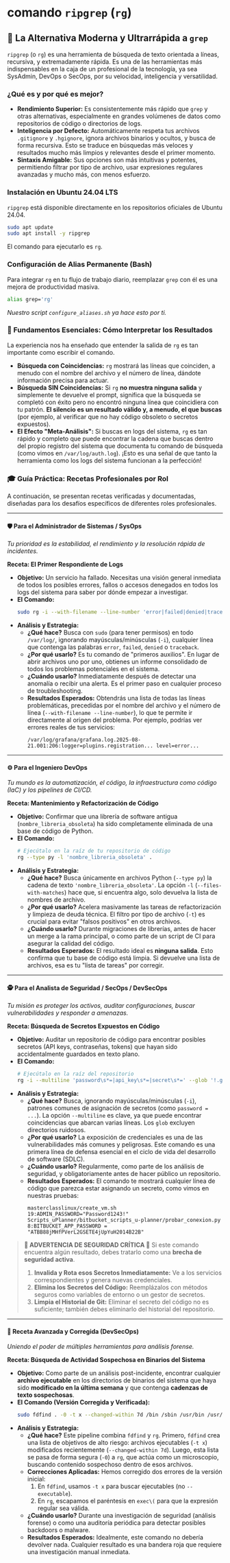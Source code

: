 # comando `ripgrep` (`rg`)

## 🚀 La Alternativa Moderna y Ultrarrápida a `grep`

`ripgrep` (o `rg`) es una herramienta de búsqueda de texto orientada a líneas, recursiva, y extremadamente rápida. Es una de las herramientas más indispensables en la caja de un profesional de la tecnología, ya sea SysAdmin, DevOps o SecOps, por su velocidad, inteligencia y versatilidad.

### ¿Qué es y por qué es mejor?

-   **Rendimiento Superior:** Es consistentemente más rápido que `grep` y otras alternativas, especialmente en grandes volúmenes de datos como repositorios de código o directorios de logs.
-   **Inteligencia por Defecto:** Automáticamente respeta tus archivos `.gitignore` y `.hgignore`, ignora archivos binarios y ocultos, y busca de forma recursiva. Esto se traduce en búsquedas más veloces y resultados mucho más limpios y relevantes desde el primer momento.
-   **Sintaxis Amigable:** Sus opciones son más intuitivas y potentes, permitiendo filtrar por tipo de archivo, usar expresiones regulares avanzadas y mucho más, con menos esfuerzo.

### Instalación en Ubuntu 24.04 LTS

`ripgrep` está disponible directamente en los repositorios oficiales de Ubuntu 24.04.

```bash
sudo apt update
sudo apt install -y ripgrep
```
El comando para ejecutarlo es `rg`.

### Configuración de Alias Permanente (Bash)

Para integrar `rg` en tu flujo de trabajo diario, reemplazar `grep` con él es una mejora de productividad masiva.
```bash
alias grep='rg'
```
*Nuestro script `configure_aliases.sh` ya hace esto por ti.*

### 🧠 Fundamentos Esenciales: Cómo Interpretar los Resultados

La experiencia nos ha enseñado que entender la salida de `rg` es tan importante como escribir el comando.

* **Búsqueda con Coincidencias:** `rg` mostrará las líneas que coinciden, a menudo con el nombre del archivo y el número de línea, dándote información precisa para actuar.
* **Búsqueda SIN Coincidencias:** Si `rg` **no muestra ninguna salida** y simplemente te devuelve el prompt, significa que la búsqueda se completó con éxito pero no encontró ninguna línea que coincidiera con tu patrón. **El silencio es un resultado válido y, a menudo, el que buscas** (por ejemplo, al verificar que no hay código obsoleto o secretos expuestos).
* **El Efecto "Meta-Análisis":** Si buscas en logs del sistema, `rg` es tan rápido y completo que puede encontrar la cadena que buscas dentro del propio registro del sistema que documenta tu comando de búsqueda (como vimos en `/var/log/auth.log`). ¡Esto es una señal de que tanto la herramienta como los logs del sistema funcionan a la perfección!

### 🎓 Guía Práctica: Recetas Profesionales por Rol

A continuación, se presentan recetas verificadas y documentadas, diseñadas para los desafíos específicos de diferentes roles profesionales.

---

#### 🛡️ Para el Administrador de Sistemas / SysOps

*Tu prioridad es la estabilidad, el rendimiento y la resolución rápida de incidentes.*

**Receta: El Primer Respondiente de Logs**
* **Objetivo:** Un servicio ha fallado. Necesitas una visión general inmediata de todos los posibles errores, fallos o accesos denegados en todos los logs del sistema para saber por dónde empezar a investigar.
* **El Comando:**
    ```bash
    sudo rg -i --with-filename --line-number 'error|failed|denied|traceback' /var/log/
    ```
* **Análisis y Estrategia:**
    * **¿Qué hace?** Busca con `sudo` (para tener permisos) en todo `/var/log/`, ignorando mayúsculas/minúsculas (`-i`), cualquier línea que contenga las palabras `error`, `failed`, `denied` o `traceback`.
    * **¿Por qué usarlo?** Es tu comando de "primeros auxilios". En lugar de abrir archivos uno por uno, obtienes un informe consolidado de todos los problemas potenciales en el sistema.
    * **¿Cuándo usarlo?** Inmediatamente después de detectar una anomalía o recibir una alerta. Es el primer paso en cualquier proceso de troubleshooting.
    * **Resultados Esperados:** Obtendrás una lista de todas las líneas problemáticas, precedidas por el nombre del archivo y el número de línea (`--with-filename --line-number`), lo que te permite ir directamente al origen del problema. Por ejemplo, podrías ver errores reales de tus servicios:
        ```
        /var/log/grafana/grafana.log.2025-08-21.001:206:logger=plugins.registration... level=error...
        ```

---

#### ⚙️ Para el Ingeniero DevOps

*Tu mundo es la automatización, el código, la infraestructura como código (IaC) y los pipelines de CI/CD.*

**Receta: Mantenimiento y Refactorización de Código**
* **Objetivo:** Confirmar que una librería de software antigua (`nombre_libreria_obsoleta`) ha sido completamente eliminada de una base de código de Python.
* **El Comando:**
    ```bash
    # Ejecútalo en la raíz de tu repositorio de código
    rg --type py -l 'nombre_libreria_obsoleta' .
    ```
* **Análisis y Estrategia:**
    * **¿Qué hace?** Busca únicamente en archivos Python (`--type py`) la cadena de texto `'nombre_libreria_obsoleta'`. La opción `-l` (`--files-with-matches`) hace que, si encuentra algo, solo devuelva la lista de nombres de archivo.
    * **¿Por qué usarlo?** Acelera masivamente las tareas de refactorización y limpieza de deuda técnica. El filtro por tipo de archivo (`-t`) es crucial para evitar "falsos positivos" en otros archivos.
    * **¿Cuándo usarlo?** Durante migraciones de librerías, antes de hacer un merge a la rama principal, o como parte de un script de CI para asegurar la calidad del código.
    * **Resultados Esperados:** El resultado ideal es **ninguna salida**. Esto confirma que tu base de código está limpia. Si devuelve una lista de archivos, esa es tu "lista de tareas" por corregir.

---

#### 🕵️ Para el Analista de Seguridad / SecOps / DevSecOps

*Tu misión es proteger los activos, auditar configuraciones, buscar vulnerabilidades y responder a amenazas.*

**Receta: Búsqueda de Secretos Expuestos en Código**
* **Objetivo:** Auditar un repositorio de código para encontrar posibles secretos (API keys, contraseñas, tokens) que hayan sido accidentalmente guardados en texto plano.
* **El Comando:**
    ```bash
    # Ejecútalo en la raíz del repositorio
    rg -i --multiline 'password\s*=|api_key\s*=|secret\s*=' --glob '!.git' --glob '!*.lock'
    ```
* **Análisis y Estrategia:**
    * **¿Qué hace?** Busca, ignorando mayúsculas/minúsculas (`-i`), patrones comunes de asignación de secretos (como `password = ...`). La opción `--multiline` es clave, ya que puede encontrar coincidencias que abarcan varias líneas. Los `glob` excluyen directorios ruidosos.
    * **¿Por qué usarlo?** La exposición de credenciales es una de las vulnerabilidades más comunes y peligrosas. Este comando es una primera línea de defensa esencial en el ciclo de vida del desarrollo de software (SDLC).
    * **¿Cuándo usarlo?** Regularmente, como parte de los análisis de seguridad, y obligatoriamente antes de hacer público un repositorio.
    * **Resultados Esperados:** El comando te mostrará cualquier línea de código que parezca estar asignando un secreto, como vimos en nuestras pruebas:
        ```
        masterclasslinux/create_vm.sh
        19:ADMIN_PASSWORD="Password1243!"
        Scripts_uPlanner/bitbucket_scripts_u-planner/probar_conexion.py
        8:BITBUCKET_APP_PASSWORD = "ATBB88jMHfPVerL2GSETE4jUpYuH2014B22B"
        ```
> **🚨 ADVERTENCIA DE SEGURIDAD CRÍTICA 🚨**
> Si este comando encuentra algún resultado, debes tratarlo como una **brecha de seguridad activa**.
>
> 1.  **Invalida y Rota esos Secretos Inmediatamente:** Ve a los servicios correspondientes y genera nuevas credenciales.
> 2.  **Elimina los Secretos del Código:** Reemplázalos con métodos seguros como variables de entorno o un gestor de secretos.
> 3.  **Limpia el Historial de Git:** Eliminar el secreto del código no es suficiente; también debes eliminarlo del historial del repositorio.

---

#### 🧬 Receta Avanzada y Corregida (DevSecOps)

*Uniendo el poder de múltiples herramientas para análisis forense.*

**Receta: Búsqueda de Actividad Sospechosa en Binarios del Sistema**
* **Objetivo:** Como parte de un análisis post-incidente, encontrar cualquier **archivo ejecutable** en los directorios de binarios del sistema que haya sido **modificado en la última semana** y que contenga **cadenzas de texto sospechosas**.
* **El Comando (Versión Corregida y Verificada):**
    ```bash
    sudo fdfind . -0 -t x --changed-within 7d /bin /sbin /usr/bin /usr/sbin | xargs -0 sudo rg -i --with-filename 'eval|base64_decode|exec\('
    ```
* **Análisis y Estrategia:**
    * **¿Qué hace?** Este pipeline combina `fdfind` y `rg`. Primero, `fdfind` crea una lista de objetivos de alto riesgo: archivos ejecutables (`-t x`) modificados recientemente (`--changed-within 7d`). Luego, esta lista se pasa de forma segura (`-0`) a `rg`, que actúa como un microscopio, buscando contenido sospechoso dentro de esos archivos.
    * **Correcciones Aplicadas:** Hemos corregido dos errores de la versión inicial:
        1.  En `fdfind`, usamos `-t x` para buscar ejecutables (no `--executable`).
        2.  En `rg`, escapamos el paréntesis en `exec\(` para que la expresión regular sea válida.
    * **¿Cuándo usarlo?** Durante una investigación de seguridad (análisis forense) o como una auditoría periódica para detectar posibles backdoors o malware.
    * **Resultados Esperados:** Idealmente, este comando no debería devolver nada. Cualquier resultado es una bandera roja que requiere una investigación manual inmediata.
